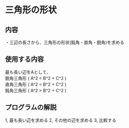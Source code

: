 # 三角形の形状

## 内容
・三辺の長さから、三角形の形状(鈍角・直角・鋭角)を求める

## 使用する内容
最も長い辺をAとして、  
鋭角三角形  \( A^2 < B^2 + C^2 \)  
直角三角形  \( A^2 = B^2 + C^2 \)  
鈍角三角形  \( A^2 > B^2 + C^2 \)  

## プログラムの解説
1, 最も長い辺を求める
2, その他の辺を求める
3, 比較する